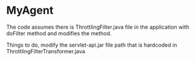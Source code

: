 # MyAgent

The code assumes there is ThrottlingFilter.java file in the application with doFilter method and modifies the method.

Things to do, modify the servlet-api.jar file path that is hardcoded in ThrottlingFilterTransformer.java
